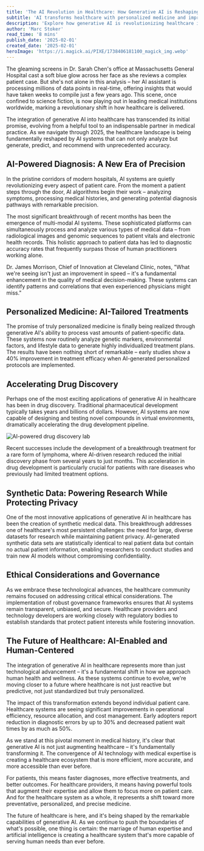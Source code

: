 ```yaml
---
title: 'The AI Revolution in Healthcare: How Generative AI is Reshaping Medical Diagnosis and Treatment in 2025'
subtitle: 'AI transforms healthcare with personalized medicine and improved diagnostics'
description: 'Explore how generative AI is revolutionizing healthcare in 2025, from enhancing medical diagnosis to enabling personalized treatment plans. Learn about breakthrough developments in multi-modal AI systems, synthetic data generation, and accelerated drug discovery that are transforming patient care and medical research.'
author: 'Marc Stoker'
read_time: '8 mins'
publish_date: '2025-02-01'
created_date: '2025-02-01'
heroImage: 'https://i.magick.ai/PIXE/1738406181100_magick_img.webp'
---
```


The gleaming screens in Dr. Sarah Chen's office at Massachusetts General Hospital cast a soft blue glow across her face as she reviews a complex patient case. But she's not alone in this analysis – her AI assistant is processing millions of data points in real-time, offering insights that would have taken weeks to compile just a few years ago. This scene, once confined to science fiction, is now playing out in leading medical institutions worldwide, marking a revolutionary shift in how healthcare is delivered.

The integration of generative AI into healthcare has transcended its initial promise, evolving from a helpful tool to an indispensable partner in medical practice. As we navigate through 2025, the healthcare landscape is being fundamentally reshaped by AI systems that can not only analyze but generate, predict, and recommend with unprecedented accuracy.

## AI-Powered Diagnosis: A New Era of Precision

In the pristine corridors of modern hospitals, AI systems are quietly revolutionizing every aspect of patient care. From the moment a patient steps through the door, AI algorithms begin their work – analyzing symptoms, processing medical histories, and generating potential diagnosis pathways with remarkable precision.

The most significant breakthrough of recent months has been the emergence of multi-modal AI systems. These sophisticated platforms can simultaneously process and analyze various types of medical data – from radiological images and genomic sequences to patient vitals and electronic health records. This holistic approach to patient data has led to diagnostic accuracy rates that frequently surpass those of human practitioners working alone.

Dr. James Morrison, Chief of Innovation at Cleveland Clinic, notes, "What we're seeing isn't just an improvement in speed – it's a fundamental enhancement in the quality of medical decision-making. These systems can identify patterns and correlations that even experienced physicians might miss."

## Personalized Medicine: AI-Tailored Treatments

The promise of truly personalized medicine is finally being realized through generative AI's ability to process vast amounts of patient-specific data. These systems now routinely analyze genetic markers, environmental factors, and lifestyle data to generate highly individualized treatment plans. The results have been nothing short of remarkable – early studies show a 40% improvement in treatment efficacy when AI-generated personalized protocols are implemented.

## Accelerating Drug Discovery

Perhaps one of the most exciting applications of generative AI in healthcare has been in drug discovery. Traditional pharmaceutical development typically takes years and billions of dollars. However, AI systems are now capable of designing and testing novel compounds in virtual environments, dramatically accelerating the drug development pipeline.

![AI-powered drug discovery lab](https://i.magick.ai/PIXE/1738406206710_magick_img.webp)

Recent successes include the development of a breakthrough treatment for a rare form of lymphoma, where AI-driven research reduced the initial discovery phase from several years to just months. This acceleration in drug development is particularly crucial for patients with rare diseases who previously had limited treatment options.

## Synthetic Data: Powering Research While Protecting Privacy

One of the most innovative applications of generative AI in healthcare has been the creation of synthetic medical data. This breakthrough addresses one of healthcare's most persistent challenges: the need for large, diverse datasets for research while maintaining patient privacy. AI-generated synthetic data sets are statistically identical to real patient data but contain no actual patient information, enabling researchers to conduct studies and train new AI models without compromising confidentiality.

## Ethical Considerations and Governance

As we embrace these technological advances, the healthcare community remains focused on addressing critical ethical considerations. The implementation of robust governance frameworks ensures that AI systems remain transparent, unbiased, and secure. Healthcare providers and technology developers are working closely with regulatory bodies to establish standards that protect patient interests while fostering innovation.

## The Future of Healthcare: AI-Enabled and Human-Centered

The integration of generative AI in healthcare represents more than just technological advancement – it's a fundamental shift in how we approach human health and wellness. As these systems continue to evolve, we're moving closer to a future where healthcare is not just reactive but predictive, not just standardized but truly personalized.

The impact of this transformation extends beyond individual patient care. Healthcare systems are seeing significant improvements in operational efficiency, resource allocation, and cost management. Early adopters report reduction in diagnostic errors by up to 30% and decreased patient wait times by as much as 50%.

As we stand at this pivotal moment in medical history, it's clear that generative AI is not just augmenting healthcare – it's fundamentally transforming it. The convergence of AI technology with medical expertise is creating a healthcare ecosystem that is more efficient, more accurate, and more accessible than ever before.

For patients, this means faster diagnoses, more effective treatments, and better outcomes. For healthcare providers, it means having powerful tools that augment their expertise and allow them to focus more on patient care. And for the healthcare system as a whole, it represents a shift toward more preventative, personalized, and precise medicine.

The future of healthcare is here, and it's being shaped by the remarkable capabilities of generative AI. As we continue to push the boundaries of what's possible, one thing is certain: the marriage of human expertise and artificial intelligence is creating a healthcare system that's more capable of serving human needs than ever before.